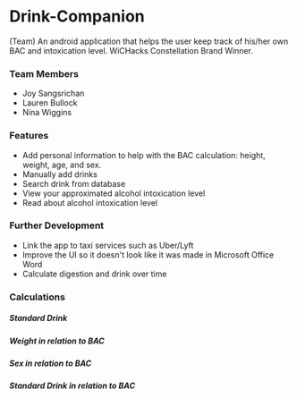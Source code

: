 # Drink-Companion
(Team) An android application that helps the user keep track of his/her own BAC and intoxication level. WiCHacks Constellation Brand Winner.

### Team Members
- Joy Sangsrichan
- Lauren Bullock
- Nina Wiggins

### Features
- Add personal information to help with the BAC calculation: height, weight, age, and sex.
- Manually add drinks
- Search drink from database
- View your approximated alcohol intoxication level
- Read about alcohol intoxication level

### Further Development
- Link the app to taxi services such as Uber/Lyft
- Improve the UI so it doesn't look like it was made in Microsoft Office Word
- Calculate digestion and drink over time

### Calculations
##### Standard Drink


##### Weight in relation to BAC

##### Sex in relation to BAC

##### Standard Drink in relation to BAC
